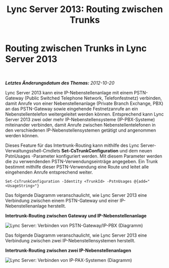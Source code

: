 ﻿---
title: 'Lync Server 2013: Routing zwischen Trunks'
TOCTitle: Routing zwischen Trunks
ms:assetid: d3a33b4a-8bf4-4a8c-a371-8ef79e740780
ms:mtpsurl: https://technet.microsoft.com/de-de/library/JJ205272(v=OCS.15)
ms:contentKeyID: 49295508
ms.date: 05/19/2016
mtps_version: v=OCS.15
ms.translationtype: HT
---

# Routing zwischen Trunks in Lync Server 2013

 

_**Letztes Änderungsdatum des Themas:** 2012-10-20_

Lync Server 2013 kann eine IP-Nebenstellenanlage mit einem PSTN-Gateway (Public Switched Telephone Network, Telefonfestnetz) verbinden, damit Anrufe von einer Nebenstellenanlage (Private Branch Exchange, PBX) an das PSTN-Gateway sowie eingehende Festnetzanrufe an ein Nebenstellentelefon weitergeleitet werden können. Entsprechend kann Lync Server 2013 zwei oder mehr IP-Nebenstellensysteme (IP-PBX-Systeme) miteinander verbinden, damit Anrufe zwischen Nebenstellentelefonen in den verschiedenen IP-Nebenstellensystemen getätigt und angenommen werden können.

Dieses Feature für das Intertrunk-Routing kann mithilfe des Lync Server-Verwaltungsshell-Cmdlets **Set-CsTrunkConfiguration** und dem neuen PstnUsages -Parameter konfiguriert werden. Mit diesem Parameter werden die zu verwendenden PSTN-Verwendungseinträge angegeben. Ein Trunk bestimmt mithilfe dieser PSTN-Verwendung eine Route und leitet alle eingehenden Anrufe entsprechend weiter.

    Set-CsTrunkConfiguration -Identity <TrunkId> -PstnUsages @{add="<UsageString>"}

Das folgende Diagramm veranschaulicht, wie Lync Server 2013 eine Verbindung zwischen einem PSTN-Gateway und einer IP-Nebenstellenanlage herstellt.

**Intertrunk-Routing zwischen Gateway und IP-Nebenstellenanlage**

![Lync Server: Verbinden von PSTN-Gateway/IP-PBX (Diagramm)](images/JJ721940.cc3858ca-2ee3-4d51-8a51-db078366b50b(OCS.15).jpg "Lync Server: Verbinden von PSTN-Gateway/IP-PBX (Diagramm)")

Das folgende Diagramm veranschaulicht, wie Lync Server 2013 eine Verbindung zwischen zwei IP-Nebenstellensystemen herstellt.

**Intertrunk-Routing zwischen zwei IP-Nebenstellenanlagen**

![Lync Server: Verbinden von IP-PAX-Systemen (Diagramm)](images/JJ721940.6ba18ec9-df70-498a-9cf7-7fc41e5ec432(OCS.15).jpg "Lync Server: Verbinden von IP-PAX-Systemen (Diagramm)")

